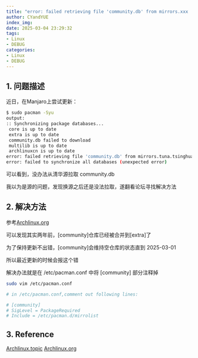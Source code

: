 ```yaml
---
title: "error: failed retrieving file 'community.db' from mirrors.xxx : The requested URL returned error: 404"
author: CYandYUE
index_img:
date: 2025-03-04 23:29:32
tags:
- Linux
- DEBUG
categories:
- Linux
- DEBUG
---
```


## 1. 问题描述
近日，在Manjaro上尝试更新：
```bash
$ sudo pacman -Syu
output:
:: Synchronizing package databases...
 core is up to date
 extra is up to date
 community.db failed to download
 multilib is up to date
 archlinuxcn is up to date
error: failed retrieving file 'community.db' from mirrors.tuna.tsinghua.edu.cn : The requested URL returned error: 404
error: failed to synchronize all databases (unexpected error)
```
可以看到，没办法从清华源拉取 community.db

我以为是源的问题，发现换源之后还是没法拉取，遂翻看论坛寻找解决方法

## 2. 解决方法
参考[Archlinux.org](https://archlinux.org/news/cleaning-up-old-repositories/)

可以发现其实两年前，[community]仓库已经被合并到[extra]了

为了保持更新不出错，[community]会维持空仓库的状态直到 2025-03-01

所以最近更新的时候会报这个错

解决办法就是在 /etc/pacman.conf 中将 [community] 部分注释掉
```bash
sudo vim /etc/pacman.conf

# in /etc/pacman.conf,comment out following lines:

# [community]
# SigLevel = PackageRequired
# Include = /etc/pacman.d/mirrolist
```

## 3. Reference
[Archlinux.topic](https://bbs.archlinux.org/viewtopic.php?id=303841)
[Archlinux.org](https://archlinux.org/news/cleaning-up-old-repositories/)
